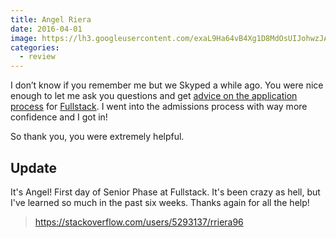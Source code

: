 ```yaml
---
title: Angel Riera
date: 2016-04-01
image: https://lh3.googleusercontent.com/exaL9Ha64vB4Xg1D8MdOsUIJohwzJAmw3EtkmQj0l8Wku6cceQjwAytC5NumumdyY76kwepoI2QFgi9cQd_ukMsgEn7JdSDkYu-9VhPo3ijJGnYqN0kf_p3l9KDvLh6h1edBQ-YmXmXYksfIKjD2bx-Yqzn9CDISnC6_n1vjleODqgS6q7QvBehvmoBn2ByyV8wwuu-Jg7DskSmJ4SGO-9fs3p7ljzBwjp886YpWAhYUWWf0Tyav4Biw4dI-9HnlfQ08ePxx0gHkpnpfI246cMMDNrqauCwZ3bCqdVfIKceH1pDNl8XrO_BqoGgRzB0skj5fvrN0_uEAsbwAXVdCM8FqVVMVB2qWZc_PJkTRztG45I9ZL0K_IRqS6tUEY9sUzhyDc5YUjqBeKIsuSrLv7PNIhOWOd179qrE7Q5K8VIV2DlDdBqzp-Z4TCnFVCtBufEnNSvGiClxJIvDTp8L5kw8xInlTBHwgKF8j1RkQSFRLom7Hl5Q75lBFjfVizuLNgyYJ8xV8zJSVkaEVjaEaY_l6kZmMjHxti9gza-4J4DgHmSVLdHsg4ku48nuWm6CTgqheVtI6MKbHZw1ottAGmGjqwStZXanYwLdff_6rANEiq0uXh7p_Wfu-S6WQt1nQ=w1080-h720-no
categories:
  - review
---
```


I don’t know if you remember me but we Skyped a while ago. You were nice enough to let me ask you questions and get [advice on the application process](https://fvcproductions.com/2016/03/31/all-the-bootcamp-things/) for [Fullstack](https://fullstackacademy.com). I went into the admissions process with way more confidence and I got in!

So thank you, you were extremely helpful.

## Update

It's Angel! First day of Senior Phase at Fullstack. It's been crazy as hell, but I've learned so much in the past six weeks. Thanks again for all the help!

> https://stackoverflow.com/users/5293137/rriera96
